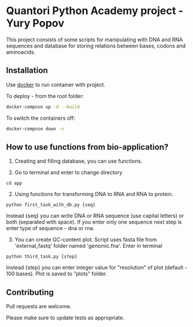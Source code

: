 # Quantori Python Academy project - Yury Popov

This project consists of some scripts for manipulating with DNA and RNA sequences and database for storing relations between bases, codons and aminoacids. 

## Installation

Use [docker](https://docker.com) to run container with project.

To deploy - from the root folder:

```bash
docker-compose up -d --build
```

To switch the containers off:

```bash
docker-compose down -v
```

## How to use functions from bio-application?

1. Creating and filling database, you can use functions.

2. Go to terminal and enter to change directory
```
cd app
```

2. Using functions for transforming DNA to RNA and RNA to protein. 
```
python first_task_with_db.py {seq}
```
Instead {seq} you can write DNA or RNA sequence (use capital letters) or both (separated with space). 
If you enter only one sequence next step is enter type of sequence - dna or rna.

3. You can create GC-content plot.
Script uses fasta file from 'external_fastq' folder named 'genomic.fna'. 
Enter in terminal 

```
python third_task.py {step}
```
Instead {step} you can enter integer value for "resolution" of plot (default - 100 bases).
Plot is saved to "plots" folder.

## Contributing

Pull requests are welcome. 

Please make sure to update tests as appropriate.
